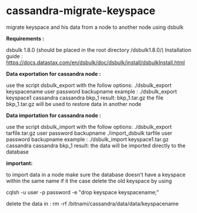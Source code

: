# cassandra-migrate-keyspace
migrate keyspace and his data from a node to another node using dsbulk













**Requirements :** 

dsbulk 1.8.0 (should be placed in the root directory /dsbulk1.8.0/)
Installation guide : https://docs.datastax.com/en/dsbulk/doc/dsbulk/install/dsbulkInstall.html














**Data exportation for cassandra node :** 


use the script dsbulk_export with the follow options: 
./dsbulk_export keyspacename user password backupname
example : 
./dsbulk_export keyspace1 cassandra cassandra bkp_1
result: bkp_1.tar.gz
the file bkp_1.tar.gz will be used to restore data in another node















**Data importation for cassandra node :** 

use the script dsbulk_import with the follow options: 
./dsbulk_export tarfile.tar.gz user password backupname
./import_dsbulk tarfile user password backupname
example : 
./dsbulk_import keyspace1.tar.gz cassandra cassandra bkp_1
result: the data will be imported directly to the database














**important:** 

to import data in a node make sure the database doesn't have a keyspace within the same name if it the case delete the old keyspace by using

cqlsh -u user -p password -e "drop keyspace keyspacename;”

delete the data in : 
rm -rf /bitnami/cassandra/data/data/keyspacename
